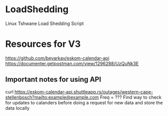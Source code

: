 # LoadShedding
Linux Tshwane Load Shedding Script

# Resources for V3
https://github.com/beyarkay/eskom-calendar-api
https://documenter.getpostman.com/view/1296288/UzQuNk3E

## Important notes for using API
curl https://eskom-calendar-api.shuttleapp.rs/outages/western-cape-stellenbosch?mailto:example@example.com
Freq = ???
Find way to check for updates to calanders before doing a request for new data and store the data locally
